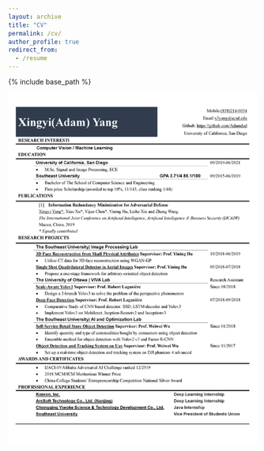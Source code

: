 ```yaml
---
layout: archive
title: "CV"
permalink: /cv/
author_profile: true
redirect_from:
  - /resume
---
```


{% include base_path %}

![cv](https://github.com/Adamdad/Adamdad.github.io/blob/master/images/Xingyi%20Yang%202019_10_18.jpg)
